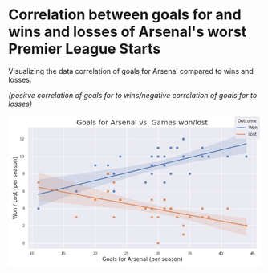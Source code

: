 # Correlation between goals for and wins and losses of Arsenal's worst Premier League Starts
Visualizing the data correlation of goals for Arsenal compared to wins and losses.

*(positve correlation of goals for to  wins/negative correlation of goals for to losses)*

![Plot](arsenal.jpg)
